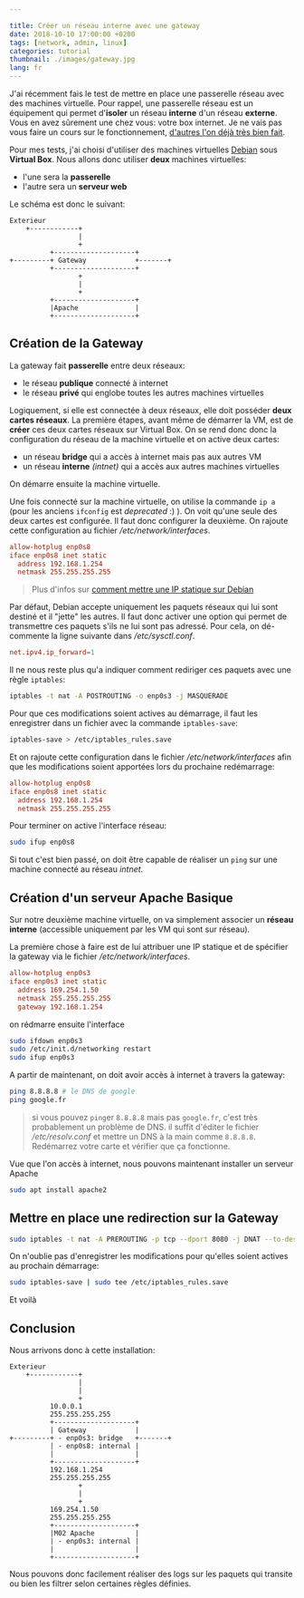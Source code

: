 ```yaml
---

title: Créer un réseau interne avec une gateway
date: 2018-10-10 17:00:00 +0200
tags: [network, admin, linux]
categories: tutorial
thumbnail: ./images/gateway.jpg
lang: fr
---
```


J'ai récemment fais le test de mettre en place une passerelle réseau avec des machines virtuelle. Pour rappel, une passerelle réseau est un équipement qui permet d'**isoler** un réseau **interne** d'un réseau **externe**. Vous en avez sûrement une chez vous: votre box internet. Je ne vais pas vous faire un cours sur le fonctionnement, [d'autres l'on déjà très bien fait](https://openclassrooms.com/fr/courses/1561696-les-reseaux-de-zero/3199531-la-passerelle-les-bases-du-routage).

Pour mes tests, j'ai choisi d'utiliser des machines virtuelles [Debian](https://www.debian.org/) sous **Virtual Box**. Nous allons donc utiliser **deux** machines virtuelles:

- l'une sera la **passerelle**
- l'autre sera un **serveur web**

Le schéma est donc le suivant:

```
Exterieur
    +------------+
                 |
                 +
          +--------------------+
+---------+ Gateway            +-------+
          +--------------------+
                 +
                 |
                 +
          +--------------------+
          |Apache              |
          +--------------------+
```

## Création de la Gateway

La gateway fait **passerelle** entre deux réseaux:

- le réseau **publique** connecté à internet
- le réseau **privé** qui englobe toutes les autres machines virtuelles

Logiquement, si elle est connectée à deux réseaux, elle doit posséder **deux cartes réseaux**. La première étapes, avant même de démarrer la VM, est de **créer** ces deux cartes réseaux sur Virtual Box. On se rend donc donc la configuration du réseau de la machine virtuelle et on active deux cartes:

- un réseau **bridge** qui a accès à internet mais pas aux autres VM
- un réseau **interne** _(intnet)_ qui a accès aux autres machines virtuelles

On démarre ensuite la machine virtuelle.

Une fois connecté sur la machine virtuelle, on utilise la commande `ip a` (pour les anciens `ifconfig` est _deprecated_ :) ). On voit qu'une seule des deux cartes est configurée. Il faut donc configurer la deuxième. On rajoute cette configuration au fichier _/etc/network/interfaces_.

```conf
allow-hotplug enp0s8
iface enp0s8 inet static
  address 192.168.1.254
  netmask 255.255.255.255
```

> Plus d'infos sur [comment mettre une IP statique sur Debian](https://linuxconfig.org/how-to-setup-a-static-ip-address-on-debian-linux)

Par défaut, Debian accepte uniquement les paquets réseaux qui lui sont destiné et il "jette" les autres. Il faut donc activer une option qui permet de transmettre ces paquets s'ils ne lui sont pas adressé. Pour cela, on dé-commente la ligne suivante dans _/etc/sysctl.conf_.

```conf
net.ipv4.ip_forward=1
```

Il ne nous reste plus qu'a indiquer comment rediriger ces paquets avec une règle `iptables`:

```bash
iptables -t nat -A POSTROUTING -o enp0s3 -j MASQUERADE
```

Pour que ces modifications soient actives au démarrage, il faut les enregistrer dans un fichier avec la commande `iptables-save`:

```bash
iptables-save > /etc/iptables_rules.save
```

Et on rajoute cette configuration dans le fichier _/etc/network/interfaces_ afin que les modifications soient apportées lors du prochaine redémarrage:

```conf
allow-hotplug enp0s8
iface enp0s8 inet static
  address 192.168.1.254
  netmask 255.255.255.255
```

Pour terminer on active l'interface réseau:

```bash
sudo ifup enp0s8
```

Si tout c'est bien passé, on doit être capable de réaliser un `ping` sur une machine connecté au réseau _intnet_.

## Création d'un serveur Apache Basique

Sur notre deuxième machine virtuelle, on va simplement associer un **réseau interne** (accessible uniquement par les VM qui sont sur réseau).

La première chose à faire est de lui attribuer une IP statique et de spécifier la gateway via le fichier _/etc/network/interfaces_.

```conf
allow-hotplug enp0s3
iface enp0s3 inet static
  address 169.254.1.50
  netmask 255.255.255.255
  gateway 192.168.1.254
```

on rédmarre ensuite l'interface

```bash
sudo ifdown enp0s3
sudo /etc/init.d/networking restart
sudo ifup enp0s3
```

A partir de maintenant, on doit avoir accès à internet à travers la gateway:

```bash
ping 8.8.8.8 # le DNS de google
ping google.fr
```

> si vous pouvez `ping`er `8.8.8.8` mais pas `google.fr`, c'est très probablement un problème de DNS. il suffit d'éditer le fichier _/etc/resolv.conf_ et mettre un DNS à la main comme `8.8.8.8`. Redémarrez votre carte et vérifier que ça fonctionne.

Vue que l'on accès à internet, nous pouvons maintenant installer un serveur Apache

```bash
sudo apt install apache2
```

## Mettre en place une redirection sur la Gateway

```bash
sudo iptables -t nat -A PREROUTING -p tcp --dport 8080 -j DNAT --to-destination 169.254.1.50:80
```

On n'oublie pas d'enregistrer les modifications pour qu'elles soient actives au prochain démarrage:

```bash
sudo iptables-save | sudo tee /etc/iptables_rules.save
```

Et voilà

## Conclusion

Nous arrivons donc à cette installation:

```
Exterieur
    +------------+
                 |
                 |
                 +
          10.0.0.1
          255.255.255.255
          +--------------------+
          | Gateway            |
+---------+ - enp0s3: bridge   +-------+
          | - enp0s8: internal |
          |                    |
          +--------------------+
          192.168.1.254
          255.255.255.255
                 +
                 |
                 +
          169.254.1.50
          255.255.255.255
          +--------------------+
          |M02 Apache          |
          | - enp0s3: internal |
          |                    |
          +--------------------+
```

Nous pouvons donc facilement réaliser des logs sur les paquets qui transite ou bien les filtrer selon certaines règles définies.
